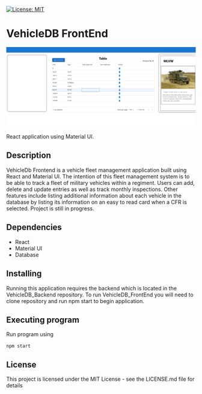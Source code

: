 [![License: MIT](https://img.shields.io/badge/License-MIT-yellow.svg)](https://opensource.org/licenses/MIT)

# VehicleDB FrontEnd

![Database with vehicles](https://github.com/JBCodeBook/VehicleDB_FrontEnd/blob/master/src/pictures/Cards.png)

React application using Material UI.

## Description

VehicleDb Frontend is a vehicle fleet management application built using React and Material UI. The intention of this fleet management system is to be able to track a fleet of military vehicles within a regiment. Users can add, delete and update entries as well as track monthly inspections. Other features include listing additional information about each vehicle in the database by listing its information on an easy to read card when a CFR is selected. Project is still in progress.

## Dependencies

- React
- Material UI
- Database

## Installing

Running this application requires the backend which is located in the VehicleDB_Backend repository. To run VehicleDB_FrontEnd you will need to clone repository and run npm start to begin application.

## Executing program

Run program using

```
npm start
```

## License

This project is licensed under the MIT License - see the LICENSE.md file for details
